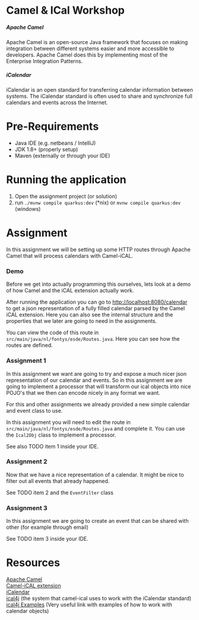 Camel & ICal Workshop
======
##### Apache Camel
Apache Camel is an open-source Java framework that focuses on making integration between different systems easier and more accessible to developers. Apache Camel does this by implementing most of the Enterprise Integration Patterns.

##### iCalendar
iCalendar is an open standard for transferring calendar information between systems. The iCalendar standard is often used to share and synchronize full calendars and events across the Internet.

# Pre-Requirements
- Java IDE (e.g. netbeans / IntelliJ)
- JDK 1.8+ (properly setup)
- Maven (externally or through your IDE)

# Running the application
1. Open the assignment project (or solution)
2. run `./mvnw compile quarkus:dev` (*nix) or `mvnw compile quarkus:dev` (windows)

# Assignment
In this assignment we will be setting up some HTTP routes through Apache Camel that will process calendars with Camel-iCAL.

### Demo
Before we get into actually programming this ourselves, lets look at a demo of how Camel and the iCAL extension actually work.

After running the application you can go to [http://localhost:8080/calendar](http://localhost:8080/calendar) to get a json representation of a fully filled calendar parsed by the Camel iCAL extension. Here you can also see the internal structure and the properties that we later are going to need in the assignments.

You can view the code of this route in `src/main/java/nl/fontys/esde/Routes.java`. Here you can see how the routes are defined.

### Assignment 1
In this assignment we want are going to try and expose a much nicer json representation of our calendar and events.
So in this assignment we are going to implement a processor that will transform our ical objects into nice POJO's that we then can encode nicely in any format we want.

For this and other assignments we already provided a new simple calendar and event class to use.

In this assignment you will need to edit the route in `src/main/java/nl/fontys/esde/Routes.java` and complete it. You can use the `Ical2Obj` class to implement a processor.

See also TODO item 1 inside your IDE.

### Assignment 2
Now that we have a nice representation of a calendar. It might be nice to filter out all events that already happened.

See TODO item 2 and the `EventFilter` class

### Assignment 3
In this assignment we are going to create an event that can be shared with other (for example through email)

See TODO item 3 inside your IDE.


# Resources
[Apache Camel](https://camel.apache.org/)  
[Camel-iCAL extension](https://camel.apache.org/camel-quarkus/latest/reference/extensions/ical.html)  
[iCalendar](https://icalendar.org/)  
[ical4j](https://ical4j.github.io/ical4j-user-guide/) (the system that camel-ical uses to work with the iCalendar standard)  
[ical4j Examples](https://ical4j.github.io/ical4j-user-guide/) (Very useful link with examples of how to work with calendar objects)

